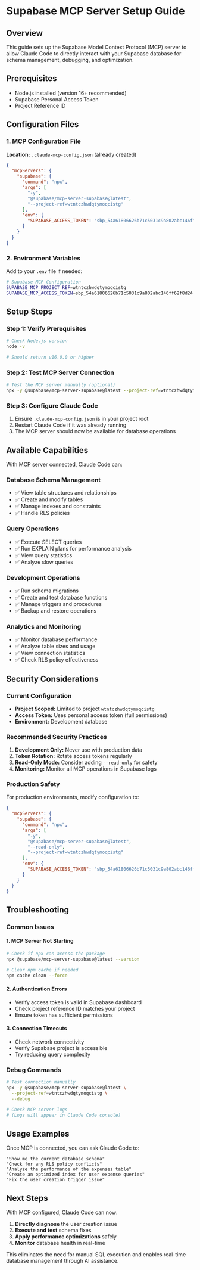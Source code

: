# Supabase MCP Server Setup Guide

## Overview
This guide sets up the Supabase Model Context Protocol (MCP) server to allow Claude Code to directly interact with your Supabase database for schema management, debugging, and optimization.

## Prerequisites
- Node.js installed (version 16+ recommended)
- Supabase Personal Access Token
- Project Reference ID

## Configuration Files

### 1. MCP Configuration File
**Location:** `.claude-mcp-config.json` (already created)

```json
{
  "mcpServers": {
    "supabase": {
      "command": "npx",
      "args": [
        "-y",
        "@supabase/mcp-server-supabase@latest",
        "--project-ref=wtntczhwdqtymoqcistg"
      ],
      "env": {
        "SUPABASE_ACCESS_TOKEN": "sbp_54a61806626b71c5031c9a802abc146ff62f8d24"
      }
    }
  }
}
```

### 2. Environment Variables
Add to your `.env` file if needed:

```bash
# Supabase MCP Configuration
SUPABASE_MCP_PROJECT_REF=wtntczhwdqtymoqcistg
SUPABASE_MCP_ACCESS_TOKEN=sbp_54a61806626b71c5031c9a802abc146ff62f8d24
```

## Setup Steps

### Step 1: Verify Prerequisites
```bash
# Check Node.js version
node -v

# Should return v16.0.0 or higher
```

### Step 2: Test MCP Server Connection
```bash
# Test the MCP server manually (optional)
npx -y @supabase/mcp-server-supabase@latest --project-ref=wtntczhwdqtymoqcistg --help
```

### Step 3: Configure Claude Code
1. Ensure `.claude-mcp-config.json` is in your project root
2. Restart Claude Code if it was already running
3. The MCP server should now be available for database operations

## Available Capabilities

With MCP server connected, Claude Code can:

### Database Schema Management
- ✅ View table structures and relationships
- ✅ Create and modify tables
- ✅ Manage indexes and constraints
- ✅ Handle RLS policies

### Query Operations
- ✅ Execute SELECT queries
- ✅ Run EXPLAIN plans for performance analysis
- ✅ View query statistics
- ✅ Analyze slow queries

### Development Operations
- ✅ Run schema migrations
- ✅ Create and test database functions
- ✅ Manage triggers and procedures
- ✅ Backup and restore operations

### Analytics and Monitoring
- ✅ Monitor database performance
- ✅ Analyze table sizes and usage
- ✅ View connection statistics
- ✅ Check RLS policy effectiveness

## Security Considerations

### Current Configuration
- **Project Scoped:** Limited to project `wtntczhwdqtymoqcistg`
- **Access Token:** Uses personal access token (full permissions)
- **Environment:** Development database

### Recommended Security Practices
1. **Development Only:** Never use with production data
2. **Token Rotation:** Rotate access tokens regularly
3. **Read-Only Mode:** Consider adding `--read-only` for safety
4. **Monitoring:** Monitor all MCP operations in Supabase logs

### Production Safety
For production environments, modify configuration to:
```json
{
  "mcpServers": {
    "supabase": {
      "command": "npx",
      "args": [
        "-y",
        "@supabase/mcp-server-supabase@latest",
        "--read-only",
        "--project-ref=wtntczhwdqtymoqcistg"
      ],
      "env": {
        "SUPABASE_ACCESS_TOKEN": "sbp_54a61806626b71c5031c9a802abc146ff62f8d24"
      }
    }
  }
}
```

## Troubleshooting

### Common Issues

#### 1. MCP Server Not Starting
```bash
# Check if npx can access the package
npx @supabase/mcp-server-supabase@latest --version

# Clear npm cache if needed
npm cache clean --force
```

#### 2. Authentication Errors
- Verify access token is valid in Supabase dashboard
- Check project reference ID matches your project
- Ensure token has sufficient permissions

#### 3. Connection Timeouts
- Check network connectivity
- Verify Supabase project is accessible
- Try reducing query complexity

### Debug Commands

```bash
# Test connection manually
npx -y @supabase/mcp-server-supabase@latest \
  --project-ref=wtntczhwdqtymoqcistg \
  --debug

# Check MCP server logs
# (Logs will appear in Claude Code console)
```

## Usage Examples

Once MCP is connected, you can ask Claude Code to:

```
"Show me the current database schema"
"Check for any RLS policy conflicts"
"Analyze the performance of the expenses table"
"Create an optimized index for user expense queries"
"Fix the user creation trigger issue"
```

## Next Steps

With MCP configured, Claude Code can now:
1. **Directly diagnose** the user creation issue
2. **Execute and test** schema fixes
3. **Apply performance optimizations** safely
4. **Monitor** database health in real-time

This eliminates the need for manual SQL execution and enables real-time database management through AI assistance.